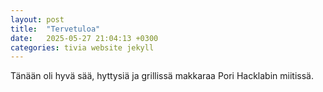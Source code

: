 ```yaml
---
layout: post
title:  "Tervetuloa"
date:   2025-05-27 21:04:13 +0300
categories: tivia website jekyll
---
```

Tänään oli hyvä sää, hyttysiä ja grillissä makkaraa Pori Hacklabin miitissä.
